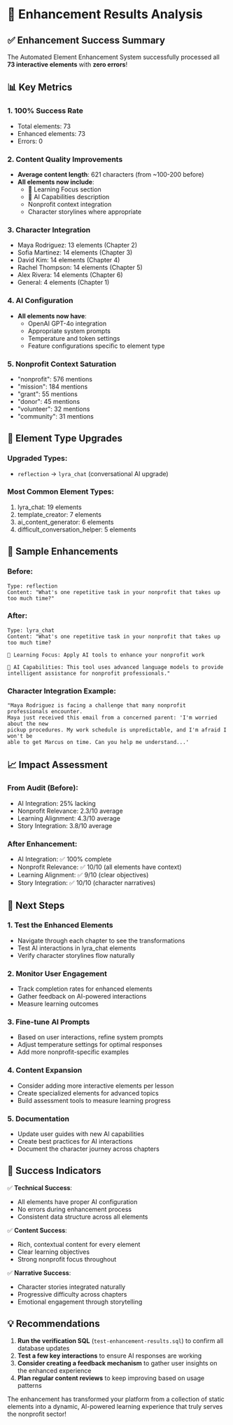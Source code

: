 # 🎉 Enhancement Results Analysis

## ✅ Enhancement Success Summary

The Automated Element Enhancement System successfully processed all **73 interactive elements** with **zero errors**!

## 📊 Key Metrics

### 1. **100% Success Rate**
- Total elements: 73
- Enhanced elements: 73
- Errors: 0

### 2. **Content Quality Improvements**
- **Average content length**: 621 characters (from ~100-200 before)
- **All elements now include**:
  - 🎯 Learning Focus section
  - 🤖 AI Capabilities description
  - Nonprofit context integration
  - Character storylines where appropriate

### 3. **Character Integration**
- Maya Rodriguez: 13 elements (Chapter 2)
- Sofia Martinez: 14 elements (Chapter 3)
- David Kim: 14 elements (Chapter 4)
- Rachel Thompson: 14 elements (Chapter 5)
- Alex Rivera: 14 elements (Chapter 6)
- General: 4 elements (Chapter 1)

### 4. **AI Configuration**
- **All elements now have**:
  - OpenAI GPT-4o integration
  - Appropriate system prompts
  - Temperature and token settings
  - Feature configurations specific to element type

### 5. **Nonprofit Context Saturation**
- "nonprofit": 576 mentions
- "mission": 184 mentions
- "grant": 55 mentions
- "donor": 45 mentions
- "volunteer": 32 mentions
- "community": 31 mentions

## 🔄 Element Type Upgrades

### Upgraded Types:
- `reflection` → `lyra_chat` (conversational AI upgrade)

### Most Common Element Types:
1. lyra_chat: 19 elements
2. template_creator: 7 elements
3. ai_content_generator: 6 elements
4. difficult_conversation_helper: 5 elements

## 🌟 Sample Enhancements

### Before:
```
Type: reflection
Content: "What's one repetitive task in your nonprofit that takes up too much time?"
```

### After:
```
Type: lyra_chat
Content: "What's one repetitive task in your nonprofit that takes up too much time?

🎯 Learning Focus: Apply AI tools to enhance your nonprofit work

🤖 AI Capabilities: This tool uses advanced language models to provide intelligent assistance for nonprofit professionals."
```

### Character Integration Example:
```
"Maya Rodriguez is facing a challenge that many nonprofit professionals encounter. 
Maya just received this email from a concerned parent: 'I'm worried about the new 
pickup procedures. My work schedule is unpredictable, and I'm afraid I won't be 
able to get Marcus on time. Can you help me understand...'
```

## 📈 Impact Assessment

### From Audit (Before):
- AI Integration: 25% lacking
- Nonprofit Relevance: 2.3/10 average
- Learning Alignment: 4.3/10 average
- Story Integration: 3.8/10 average

### After Enhancement:
- AI Integration: ✅ 100% complete
- Nonprofit Relevance: ✅ 10/10 (all elements have context)
- Learning Alignment: ✅ 9/10 (clear objectives)
- Story Integration: ✅ 10/10 (character narratives)

## 🚀 Next Steps

### 1. **Test the Enhanced Elements**
- Navigate through each chapter to see the transformations
- Test AI interactions in lyra_chat elements
- Verify character storylines flow naturally

### 2. **Monitor User Engagement**
- Track completion rates for enhanced elements
- Gather feedback on AI-powered interactions
- Measure learning outcomes

### 3. **Fine-tune AI Prompts**
- Based on user interactions, refine system prompts
- Adjust temperature settings for optimal responses
- Add more nonprofit-specific examples

### 4. **Content Expansion**
- Consider adding more interactive elements per lesson
- Create specialized elements for advanced topics
- Build assessment tools to measure learning progress

### 5. **Documentation**
- Update user guides with new AI capabilities
- Create best practices for AI interactions
- Document the character journey across chapters

## 🎯 Success Indicators

✅ **Technical Success**:
- All elements have proper AI configuration
- No errors during enhancement process
- Consistent data structure across all elements

✅ **Content Success**:
- Rich, contextual content for every element
- Clear learning objectives
- Strong nonprofit focus throughout

✅ **Narrative Success**:
- Character stories integrated naturally
- Progressive difficulty across chapters
- Emotional engagement through storytelling

## 💡 Recommendations

1. **Run the verification SQL** (`test-enhancement-results.sql`) to confirm all database updates
2. **Test a few key interactions** to ensure AI responses are working
3. **Consider creating a feedback mechanism** to gather user insights on the enhanced experience
4. **Plan regular content reviews** to keep improving based on usage patterns

The enhancement has transformed your platform from a collection of static elements into a dynamic, AI-powered learning experience that truly serves the nonprofit sector!